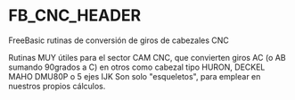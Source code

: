 # FB_CNC_HEADER
FreeBasic rutinas de conversión de giros de cabezales CNC


Rutinas MUY útiles para el sector CAM CNC, que convierten giros AC (o AB sumando 90grados a C) en otros como cabezal tipo HURON, DECKEL MAHO DMU80P o 5 ejes IJK
Son solo "esqueletos", para emplear en nuestros propios cálculos.
